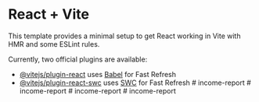 # React + Vite

This template provides a minimal setup to get React working in Vite with HMR and some ESLint rules.

Currently, two official plugins are available:

- [@vitejs/plugin-react](https://github.com/vitejs/vite-plugin-react/blob/main/packages/plugin-react/README.md) uses [Babel](https://babeljs.io/) for Fast Refresh
- [@vitejs/plugin-react-swc](https://github.com/vitejs/vite-plugin-react-swc) uses [SWC](https://swc.rs/) for Fast Refresh
#   i n c o m e - r e p o r t  
 #   i n c o m e - r e p o r t  
 #   i n c o m e - r e p o r t  
 #   i n c o m e - r e p o r t  
 